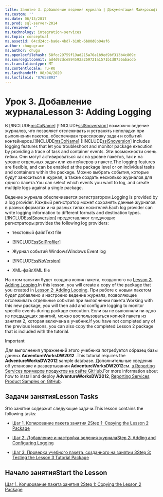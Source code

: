 ```yaml
---
title: Занятие 3. Добавление ведения журнала | Документация Майкрософт
ms.custom: ''
ms.date: 06/13/2017
ms.prod: sql-server-2014
ms.reviewer: ''
ms.technology: integration-services
ms.topic: conceptual
ms.assetid: 64cd24cc-ba8e-4bd7-b10b-6b80d8b04af6
author: chugugrace
ms.author: chugu
ms.openlocfilehash: 58fcc29759f19ad215a76a1b9ed9bf313b4c869c
ms.sourcegitcommit: ad4d92dce894592a259721a1571b1d8736abacdb
ms.translationtype: MT
ms.contentlocale: ru-RU
ms.lasthandoff: 08/04/2020
ms.locfileid: "87658893"
---
```

# <a name="lesson-3-adding-logging"></a><span data-ttu-id="baeed-102">Урок 3. Добавление журнала</span><span class="sxs-lookup"><span data-stu-id="baeed-102">Lesson 3: Adding Logging</span></span>
  <span data-ttu-id="baeed-103">В [!INCLUDE[msCoName](../includes/msconame-md.md)] [!INCLUDE[ssISnoversion](../includes/ssisnoversion-md.md)] возможно ведение журналов, что позволяет отслеживать и устранять неполадки при выполнении пакетов, обеспечивая трассировку задач и событий контейнеров.</span><span class="sxs-lookup"><span data-stu-id="baeed-103">[!INCLUDE[msCoName](../includes/msconame-md.md)] [!INCLUDE[ssISnoversion](../includes/ssisnoversion-md.md)] includes logging features that let you troubleshoot and monitor package execution by providing a trace of task and container events.</span></span> <span data-ttu-id="baeed-104">Эти возможности очень гибки. Они могут активироваться как на уровне пакетов, так и на уровне отдельных задач или контейнеров в пакете.</span><span class="sxs-lookup"><span data-stu-id="baeed-104">The logging features are flexible, and can be enabled at the package level or on individual tasks and containers within the package.</span></span> <span data-ttu-id="baeed-105">Можно выбрать события, которые будут заноситься в журнал, а также создать несколько журналов для одного пакета.</span><span class="sxs-lookup"><span data-stu-id="baeed-105">You can select which events you want to log, and create multiple logs against a single package.</span></span>  
  
 <span data-ttu-id="baeed-106">Ведение журнала обеспечивается регистратором.</span><span class="sxs-lookup"><span data-stu-id="baeed-106">Logging is provided by a log provider.</span></span> <span data-ttu-id="baeed-107">Каждый регистратор может сохранять данные журналов в разных форматах и на разных типах носителей.</span><span class="sxs-lookup"><span data-stu-id="baeed-107">Each log provider can write logging information to different formats and destination types.</span></span> [!INCLUDE[ssISnoversion](../includes/ssisnoversion-md.md)] <span data-ttu-id="baeed-108">предоставляют следующие регистраторы:</span><span class="sxs-lookup"><span data-stu-id="baeed-108">provides the following log providers:</span></span>  
  
-   <span data-ttu-id="baeed-109">текстовый файл</span><span class="sxs-lookup"><span data-stu-id="baeed-109">Text file</span></span>  
  
-   [!INCLUDE[ssSqlProfiler](../includes/sssqlprofiler-md.md)]  
  
-   <span data-ttu-id="baeed-110">Журнал событий Windows</span><span class="sxs-lookup"><span data-stu-id="baeed-110">Windows Event log</span></span>  
  
-   [!INCLUDE[ssNoVersion](../includes/ssnoversion-md.md)]  
  
-   <span data-ttu-id="baeed-111">XML-файл</span><span class="sxs-lookup"><span data-stu-id="baeed-111">XML file</span></span>  
  
 <span data-ttu-id="baeed-112">На этом занятии будет создана копия пакета, созданного на [Lesson 2: Adding Looping](lesson-2-adding-looping-with-ssis.md).</span><span class="sxs-lookup"><span data-stu-id="baeed-112">In this lesson, you will create a copy of the package that you created in [Lesson 2: Adding Looping](lesson-2-adding-looping-with-ssis.md).</span></span> <span data-ttu-id="baeed-113">При работе с новым пакетом будет добавлено и настроено ведение журнала, позволяющее отслеживать отдельные события при выполнении пакета.</span><span class="sxs-lookup"><span data-stu-id="baeed-113">Working with this new package, you will then add and configure logging to monitor specific events during package execution.</span></span> <span data-ttu-id="baeed-114">Если вы не выполняли ни одно из предыдущих занятий, можно воспользоваться копией пакета из занятия 2, которая включена в учебник.</span><span class="sxs-lookup"><span data-stu-id="baeed-114">If you have not completed any of the previous lessons, you can also copy the completed Lesson 2 package that is included with the tutorial.</span></span>  
  
> [!IMPORTANT]  
>  <span data-ttu-id="baeed-115">Для выполнения упражнений этого учебника потребуется образец базы данных **AdventureWorksDW2012** .</span><span class="sxs-lookup"><span data-stu-id="baeed-115">This tutorial requires the **AdventureWorksDW2012** sample database.</span></span> <span data-ttu-id="baeed-116">Дополнительные сведения об установке и развертывании **AdventureWorksDW2012**см. [в Reporting Services примеров продуктов на сайте GitHub](https://github.com/Microsoft/sql-server-samples/releases/tag/adventureworks).</span><span class="sxs-lookup"><span data-stu-id="baeed-116">For more information about how to install and deploy **AdventureWorksDW2012**, [Reporting Services Product Samples on GitHub](https://github.com/Microsoft/sql-server-samples/releases/tag/adventureworks).</span></span>  
  
## <a name="lesson-tasks"></a><span data-ttu-id="baeed-117">Задачи занятия</span><span class="sxs-lookup"><span data-stu-id="baeed-117">Lesson Tasks</span></span>  
 <span data-ttu-id="baeed-118">Это занятие содержит следующие задачи.</span><span class="sxs-lookup"><span data-stu-id="baeed-118">This lesson contains the following tasks:</span></span>  
  
-   [<span data-ttu-id="baeed-119">Шаг 1. Копирование пакета занятия 2</span><span class="sxs-lookup"><span data-stu-id="baeed-119">Step 1: Copying the Lesson 2 Package</span></span>](lesson-3-1-copying-the-lesson-2-package.md)  
  
-   [<span data-ttu-id="baeed-120">Шаг 2. Добавление и настройка ведения журнала</span><span class="sxs-lookup"><span data-stu-id="baeed-120">Step 2: Adding and Configuring Logging</span></span>](lesson-3-2-adding-and-configuring-logging.md)  
  
-   [<span data-ttu-id="baeed-121">Шаг 3. Проверка учебного пакета, созданного на занятии 3</span><span class="sxs-lookup"><span data-stu-id="baeed-121">Step 3: Testing the Lesson 3 Tutorial Package</span></span>](../integration-services/lesson-3-3-testing-the-lesson-3-tutorial-package.md)  
  
## <a name="start-the-lesson"></a><span data-ttu-id="baeed-122">Начало занятия</span><span class="sxs-lookup"><span data-stu-id="baeed-122">Start the Lesson</span></span>  
 [<span data-ttu-id="baeed-123">Шаг 1. Копирование пакета занятия 2</span><span class="sxs-lookup"><span data-stu-id="baeed-123">Step 1: Copying the Lesson 2 Package</span></span>](lesson-3-1-copying-the-lesson-2-package.md)  
  
  

